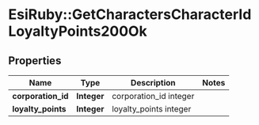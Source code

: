 # EsiRuby::GetCharactersCharacterIdLoyaltyPoints200Ok

## Properties
Name | Type | Description | Notes
------------ | ------------- | ------------- | -------------
**corporation_id** | **Integer** | corporation_id integer | 
**loyalty_points** | **Integer** | loyalty_points integer | 


